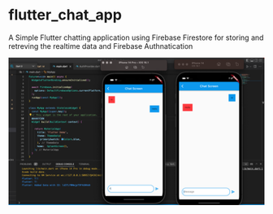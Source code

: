 # flutter_chat_app

A Simple Flutter chatting application using Firebase Firestore for storing and retreving the realtime  data and Firebase Authnatication 

![Screenshot1](documents/screenshot1.png)

